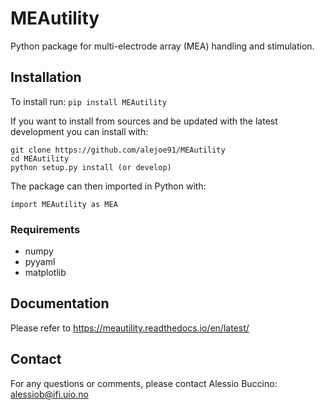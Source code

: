 # MEAutility

Python package for multi-electrode array (MEA) handling and stimulation.

## Installation

To install run:
`pip install MEAutility`

If you want to install from sources and be updated with the latest development you can install with:
```
git clone https://github.com/alejoe91/MEAutility
cd MEAutility
python setup.py install (or develop)
```

The package can then imported in Python with:

`import MEAutility as MEA`

### Requirements
- numpy
- pyyaml
- matplotlib

## Documentation

Please refer to https://meautility.readthedocs.io/en/latest/ 

## Contact

For any questions or comments, please contact Alessio Buccino: alessiob@ifi.uio.no
